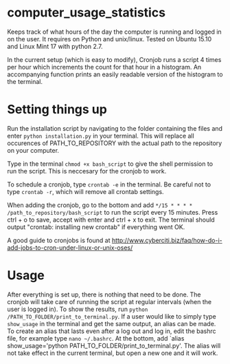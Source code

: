 # computer_usage_statistics

Keeps track of what hours of the day the computer is running and logged in on the user. It requires on Python  and unix/linux. Tested on Ubuntu 15.10 and Linux Mint 17 with python 2.7.

In the current setup (which is easy to modify), Cronjob runs a script 4 times per hour which increments the count for that hour in a histogram.
An accompanying function prints an easily readable version of the histogram to the terminal.

# Setting things up

Run the installation script by navigating to the folder containing the files and enter `python installation.py` in your terminal. This will replace all occurences of PATH_TO_REPOSITORY with the actual path to the repository on your computer.

Type in the terminal `chmod +x bash_script` to give the shell permission to run the script. This is neccesary for the cronjob to work.

To schedule a cronjob, type `crontab -e` in the terminal. Be careful not to type `crontab -r`, which will remove all crontab settings.

When adding the cronjob, go to the bottom and add `*/15 * * * * /path_to_repository/bash_script` to run the script every 15 minutes. Press ctrl + o to save, accept with enter and ctrl + x to exit. The terminal should output "crontab: installing new crontab" if everything went OK.

A good guide to cronjobs is found at http://www.cyberciti.biz/faq/how-do-i-add-jobs-to-cron-under-linux-or-unix-oses/

# Usage
After everything is set up, there is nothing that need to be done. The cronjob will take care of running the script at regular intervals (when the user is logged in). To show the results, run `python /PATH_TO_FOLDER/print_to_terminal.py`. If a user would like to simply type `show_usage` in the terminal and get the same output, an alias can be made. To create an alias that lasts even after a log out and log in, edit the bashrc file, for example type `nano ~/.bashrc`. At the bottom, add `alias show_usage='python PATH_TO_FOLDER/print_to_terminal.py'. The alias will not take effect in the current terminal, but open a new one and it will work.




